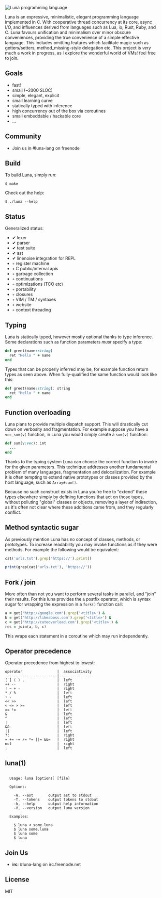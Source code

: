   ![Luna programming language](http://f.cl.ly/items/3K2A3k1k3p2s0M3B3j1F/logo.png)

 Luna is an expressive, minimalistic, elegant programming language implemented in C. With cooperative thread concurrency at its core, async I/O, and influences derived from languages such as Lua, io, Rust, Ruby, and C. Luna favours unification and minimalism over minor obscure conveniences, providing the true convenience of a simple effective language. This includes omitting features which facilitate magic such as getters/setters, method_missing-style delegation etc. This project is _very_ much a work in progress, as I explore the wonderful world of VMs! feel free to join.

## Goals

  - fast!
  - small (~2000 SLOC)
  - simple, elegant, explicit
  - small learning curve
  - statically typed with inference
  - high concurrency out of the box via coroutines
  - small embeddable / hackable core
  - ...

## Community

  - Join us in #luna-lang on freenode

## Build

 To build Luna, simply run:

    $ make

 Check out the help:

    $ ./luna --help

## Status

  Generalized status:

  - ✔ lexer
  - ✔ parser
  - ✔ test suite
  - ✔ ast
  - ✔ linenoise integration for REPL
  - ◦ register machine
  - ◦ C public/internal apis
  - ◦ garbage collection
  - ◦ continuations
  - ◦ optimizations (TCO etc)
  - ◦ portability
  - ◦ closures
  - ◦ VIM / TM / syntaxes
  - ◦ website
  - ◦ context threading

## Typing

  Luna is statically typed, however mostly optional thanks to type inference. Some declarations such as function parameters _must_ specify a type:

```ruby
def greet(name:string)
  ret "Hello " + name
end
```

  Types that can be properly inferred may be, for example function return types as seen above. When fully-qualified the same function would look like this:

```ruby
def greet(name:string): string
  ret "Hello " + name
end
```

## Function overloading

  Luna plans to provide multiple dispatch support. This will drastically cut down on verbosity and fragmentation. For example suppose you have a `vec_sum(v)` function, in Luna you would simply create a `sum(v)` function:

```ruby
def sum(v:vec): int
  ...
end
```

  Thanks to the typing system Luna can choose the correct function to invoke for the given parameters. This technique addresses another fundamental problem of many languages, fragmentation and delocalization. For example it is often tempting to extend native prototypes or classes provided by the host language, such as `Array#sum()`.

  Because no such construct exists in Luna you're free to "extend" these types elsewhere simply by defining functions that act on those types, without polluting "global" classes or objects, removing a layer of indirection, as it's often not clear where these additions came from, and they regularly conflict.

## Method syntactic sugar

  As previously mention Luna has no concept of classes, methods, or prototypes. To increase readability you may invoke functions as if they were methods. For example the following would be equivalent:

```ruby
cat('urls.txt').grep('https://').print()
```

```ruby
print(grep(cat('urls.txt'), 'https://'))
```


## Fork / join

  More often than not you want to perform several tasks in parallel, and "join" their results. For this luna provides the `&` postfix operator, which is syntax sugar for wrapping the expression in a `fork()` function call:

```ruby
a = get('http://google.com').grep('<title>') &
b = get('http://likeaboss.com').grep('<title>') &
c = get('http://cuteoverload.com').grep('<title>') &
res = join(a, b, c)
```

  This wraps each statement in a coroutine which may run independently.

## Operator precedence

 Operator precedence from highest to lowest:

```
operator                |  associativity
------------------------|---------------
[ ] ( ) .               |  left
++ --                   |  right
! ~ + -                 |  right
* / %                   |  left
+ -                     |  left
<< >>                   |  left
< <= > >=               |  left
== !=                   |  left
&                       |  left
^                       |  left
|                       |  left
&&                      |  left
||                      |  left
?:                      |  right
= += -= /= *= ||= &&=   |  right
not                     |  right
,                       |  left
```

## luna(1)

```

  Usage: luna [options] [file]

  Options:

    -A, --ast       output ast to stdout
    -T, --tokens    output tokens to stdout
    -h, --help      output help information
    -V, --version   output luna version

  Examples:

    $ luna < some.luna
    $ luna some.luna
    $ luna some
    $ luna

```

## Join Us

 - __irc__: #luna-lang on irc.freenode.net

## License

  MIT

